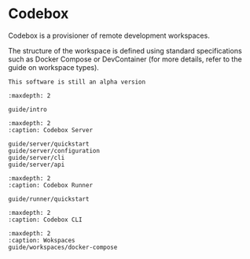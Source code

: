 # Codebox
Codebox is a provisioner of remote development workspaces. 

The structure of the workspace is defined using standard specifications such as Docker Compose or DevContainer (for more details, refer to the guide on workspace types).

```{warning}
This software is still an alpha version
```

```{toctree}
:maxdepth: 2

guide/intro
```

```{toctree}
:maxdepth: 2
:caption: Codebox Server

guide/server/quickstart
guide/server/configuration
guide/server/cli
guide/server/api
```

```{toctree}
:maxdepth: 2
:caption: Codebox Runner

guide/runner/quickstart

```

```{toctree}
:maxdepth: 2
:caption: Codebox CLI

```

```{toctree}
:maxdepth: 2
:caption: Wokspaces
guide/workspaces/docker-compose
```